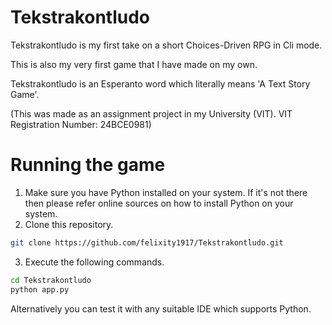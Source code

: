 # Tekstrakontludo
Tekstrakontludo is my first take on a short Choices-Driven RPG in Cli mode.

This is also my very first game that I have made on my own.

Tekstrakontludo is an Esperanto word which literally means 'A Text Story Game'.

(This was made as an assignment project in my University (VIT). VIT Registration Number: 24BCE0981)

# Running the game

1. Make sure you have Python installed on your system. If it's not there then please refer online sources on how to install Python on your system.
2. Clone this repository.
``` sh
git clone https://github.com/felixity1917/Tekstrakontludo.git
```
3. Execute the following commands.
``` sh
cd Tekstrakontludo
python app.py
```

Alternatively you can test it with any suitable IDE which supports Python.
